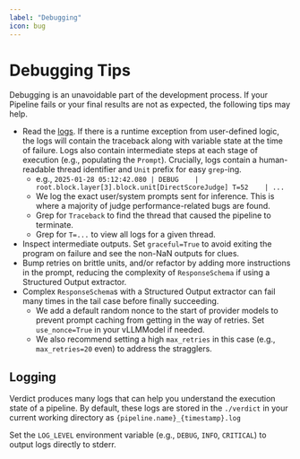 ```yaml
---
label: "Debugging"
icon: bug
---
```


# Debugging Tips

Debugging is an unavoidable part of the development process. If your Pipeline fails or your final results are not as expected, the following tips may help.

* Read the [logs](#logging). If there is a runtime exception from user-defined logic, the logs will contain the traceback along with variable state at the time of failure. Logs also contain intermediate steps at each stage of execution (e.g., populating the `Prompt`). Crucially, logs contain a human-readable thread identifier and `Unit` prefix for easy `grep`-ing.
  * e.g., `2025-01-28 05:12:42.080 | DEBUG    |                                 root.block.layer[3].block.unit[DirectScoreJudge] T=52    | ...`
  * We log the exact user/system prompts sent for inference. This is where a majority of judge performance-related bugs are found.
  * Grep for `Traceback` to find the thread that caused the pipeline to terminate.
  * Grep for ` T=... ` to view all logs for a given thread.
* Inspect intermediate outputs. Set `graceful=True` to avoid exiting the program on failure and see the non-NaN outputs for clues.
* Bump retries on brittle units, and/or refactor by adding more instructions in the prompt, reducing the complexity of `ResponseSchema` if using a Structured Output extractor.
* Complex `ResponseSchema`s with a Structured Output extractor can fail many times in the tail case before finally succeeding.
  * We add a default random nonce to the start of provider models to prevent prompt caching from getting in the way of retries. Set `use_nonce=True` in your vLLMModel if needed.
  * We also recommend setting a high `max_retries` in this case (e.g., `max_retries=20` even) to address the stragglers.

## Logging
Verdict produces many logs that can help you understand the execution state of a pipeline. By default, these logs are stored in the `./verdict` in your current working directory as `{pipeline.name}_{timestamp}.log`

Set the `LOG_LEVEL` environment variable (e.g., `DEBUG`, `INFO`, `CRITICAL`) to output logs directly to stderr.
